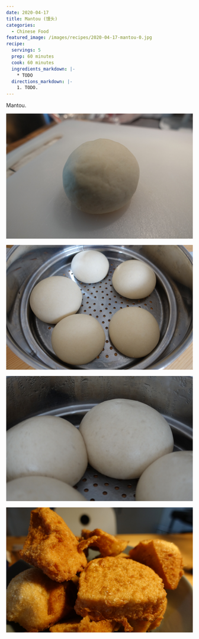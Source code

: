 ```yaml
---
date: 2020-04-17
title: Mantou (馒头)
categories:
  - Chinese Food
featured_image: /images/recipes/2020-04-17-mantou-0.jpg
recipe:
  servings: 5
  prep: 60 minutes
  cook: 60 minutes
  ingredients_markdown: |-
    * TODO
  directions_markdown: |-
    1. TODO.
---
```

Mantou.

![pic](/images/recipes/2020-04-17-mantou-1.jpg)

![pic](/images/recipes/2020-04-17-mantou-2.jpg)

![pic](/images/recipes/2020-04-17-mantou-3.jpg)

![pic](/images/recipes/2020-04-17-mantou-4.jpg)